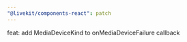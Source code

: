 ```yaml
---
"@livekit/components-react": patch
---
```


feat: add MediaDeviceKind to onMediaDeviceFailure callback
